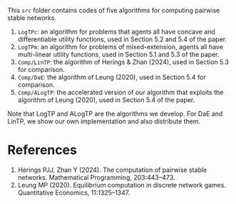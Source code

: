 This `src` folder contains codes of five algorithms for computing pairwise stable networks. 
1. `LogTPc`: an algorithm for problems that agents all have concave and differentiable utility functions, used in Section 5.2 and 5.4 of the paper.
2. `LogTPm`: an algorithm for problems of mixed-extension, agents all have multi-linear utility functions, used in Section 5.1 and 5.3 of the paper.
3. `Comp/LinTP`: the algorithm of Herings & Zhan (2024), used in Section 5.3 for comparison.
4. `Comp/DaE`: the algorithm of Leung (2020), used in Section 5.4 for comparison.
5. `Comp/ALogTP`: the accelerated version of our algorithm that exploits the algorithm of Leung (2020), used in Section 5.4 of the paper.

Note that LogTP and ALogTP are the algorithms we develop. For DaE and LinTP, we show our own implementation and also distribute them.

# References
1. Herings PJJ, Zhan Y (2024). The computation of pairwise stable networks. Mathematical Programming, 203:443–473.
2. Leung MP (2020). Equilibrium computation in discrete network games. Quantitative Economics, 11:1325–1347.
